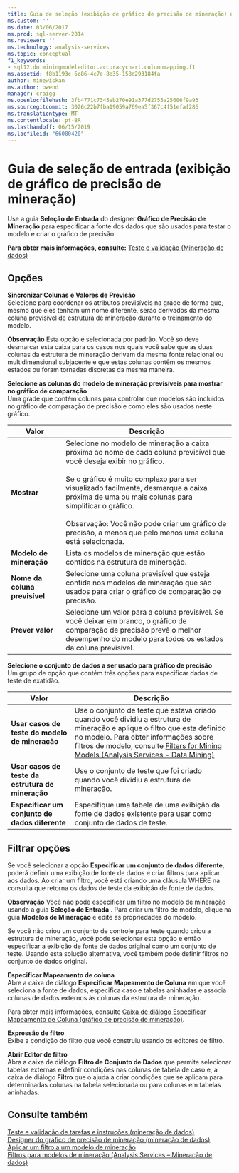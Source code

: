 ```yaml
---
title: Guia de seleção (exibição de gráfico de precisão de mineração) de entrada | Microsoft Docs
ms.custom: ''
ms.date: 03/06/2017
ms.prod: sql-server-2014
ms.reviewer: ''
ms.technology: analysis-services
ms.topic: conceptual
f1_keywords:
- sql12.dm.miningmodeleditor.accuracychart.columnmapping.f1
ms.assetid: f8b1193c-5c86-4c7e-8e35-158d293184fa
author: minewiskan
ms.author: owend
manager: craigg
ms.openlocfilehash: 3fb4771c7345eb270e91a377d2755a25606f9a93
ms.sourcegitcommit: 3026c22b7fba19059a769ea5f367c4f51efaf286
ms.translationtype: MT
ms.contentlocale: pt-BR
ms.lasthandoff: 06/15/2019
ms.locfileid: "66080420"
---
```

# <a name="input-selection-tab-mining-accuracy-chart-view"></a>Guia de seleção de entrada (exibição de gráfico de precisão de mineração)
  Use a guia **Seleção de Entrada** do designer **Gráfico de Precisão de Mineração** para especificar a fonte dos dados que são usados para testar o modelo e criar o gráfico de precisão.  
  
 **Para obter mais informações, consulte:** [Teste e validação &#40;Mineração de dados&#41;](data-mining/testing-and-validation-data-mining.md)  
  
## <a name="options"></a>Opções  
 **Sincronizar Colunas**  **e Valores de Previsão**  
 Selecione para coordenar os atributos previsíveis na grade de forma que, mesmo que eles tenham um nome diferente, serão derivados da mesma coluna previsível de estrutura de mineração durante o treinamento do modelo.  
  
 **Observação** Esta opção é selecionada por padrão. Você só deve desmarcar esta caixa para os casos nos quais você sabe que as duas colunas da estrutura de mineração derivam da mesma fonte relacional ou multidimensional subjacente e que estas colunas contêm os mesmos estados ou foram tornadas discretas da mesma maneira.  
  
 **Selecione as colunas do modelo de mineração previsíveis para mostrar no gráfico de comparação**  
 Uma grade que contém colunas para controlar que modelos são incluídos no gráfico de comparação de precisão e como eles são usados neste gráfico.  
  
|Valor|Descrição|  
|-----------|-----------------|  
|**Mostrar**|Selecione no modelo de mineração a caixa próxima ao nome de cada coluna previsível que você deseja exibir no gráfico.<br /><br /> Se o gráfico é muito complexo para ser visualizado facilmente, desmarque a caixa próxima de uma ou mais colunas para simplificar o gráfico.<br /><br /> Observação: Você não pode criar um gráfico de precisão, a menos que pelo menos uma coluna está selecionada.|  
|**Modelo de mineração**|Lista os modelos de mineração que estão contidos na estrutura de mineração.|  
|**Nome da coluna previsível**|Selecione uma coluna previsível que esteja contida nos modelos de mineração que são usados para criar o gráfico de comparação de precisão.|  
|**Prever valor**|Selecione um valor para a coluna previsível. Se você deixar em branco, o gráfico de comparação de precisão prevê o melhor desempenho do modelo para todos os estados da coluna previsível.|  
  
 **Selecione o conjunto de dados a ser usado para gráfico de precisão**  
 Um grupo de opção que contém três opções para especificar dados de teste de exatidão.  
  
|Valor|Descrição|  
|-----------|-----------------|  
|**Usar casos de teste do modelo de mineração**|Use o conjunto de teste que estava criado quando você dividiu a estrutura de mineração e aplique o filtro que esta definido no modelo. Para obter informações sobre filtros de modelo, consulte [Filters for Mining Models &#40;Analysis Services - Data Mining&#41;](data-mining/mining-models-analysis-services-data-mining.md)|  
|**Usar casos de teste da estrutura de mineração**|Use o conjunto de teste que foi criado quando você dividiu a estrutura de mineração.|  
|**Especificar um conjunto de dados diferente**|Especifique uma tabela de uma exibição da fonte de dados existente para usar como conjunto de dados de teste.|  
  
## <a name="filtering-options"></a>Filtrar opções  
 Se você selecionar a opção **Especificar um conjunto de dados diferente**, poderá definir uma exibição de fonte de dados e criar filtros para aplicar aos dados. Ao criar um filtro, você está criando uma cláusula WHERE na consulta que retorna os dados de teste da exibição de fonte de dados.  
  
 **Observação** Você não pode especificar um filtro no modelo de mineração usando a guia **Seleção de Entrada** . Para criar um filtro de modelo, clique na guia **Modelos de Mineração** e edite as propriedades do modelo.  
  
 Se você não criou um conjunto de controle para teste quando criou a estrutura de mineração, você pode selecionar esta opção e então especificar a exibição de fonte de dados original como um conjunto de teste. Usando esta solução alternativa, você também pode definir filtros no conjunto de dados original.  
  
 **Especificar Mapeamento de coluna**  
 Abre a caixa de diálogo **Especificar Mapeamento de Coluna** em que você seleciona a fonte de dados, especifica caso e tabelas aninhadas e associa colunas de dados externos às colunas da estrutura de mineração.  
  
 Para obter mais informações, consulte [Caixa de diálogo Especificar Mapeamento de Coluna &#40;gráfico de precisão de mineração&#41;](specify-column-mapping-dialog-box-mining-accuracy-chart.md).  
  
 **Expressão de filtro**  
 Exibe a condição do filtro que você construiu usando os editores de filtro.  
  
 **Abrir Editor de filtro**  
 Abra a caixa de diálogo **Filtro de Conjunto de Dados** que permite selecionar tabelas externas e definir condições nas colunas de tabela de caso e, a caixa de diálogo **Filtro** que o ajuda a criar condições que se aplicam para determinadas colunas na tabela selecionada ou para colunas em tabelas aninhadas.  
  
## <a name="see-also"></a>Consulte também  
 [Teste e validação de tarefas e instruções &#40;mineração de dados&#41;](data-mining/testing-and-validation-tasks-and-how-tos-data-mining.md)   
 [Designer do gráfico de precisão de mineração &#40;mineração de dados&#41;](mining-accuracy-chart-designer-data-mining.md)   
 [Aplicar um filtro a um modelo de mineração](data-mining/apply-a-filter-to-a-mining-model.md)   
 [Filtros para modelos de mineração &#40;Analysis Services – Mineração de dados&#41;](data-mining/mining-models-analysis-services-data-mining.md)  
  
  

